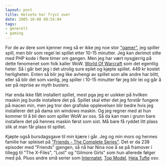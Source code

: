 ```yaml
---
layout: post
title: Helvete har fryst over
date: 2005-10-08 08:54:04
tags: 
- generelt
- gaming
---
```

For de av dere som kjenner meg så er ikke jeg noe stor ["gamer"](http://en.wikipedia.org/wiki/Gamer), jeg spiller spill, men blir som regel lei spillet etter 10-15 minutter. Jeg kan derimot sitte med PHP kode i flere timer om gangen. Men jeg har vært nysgjerrig på dette fenomenet som folk kaller WoW. [World Of Warcraft](http://www.worldofwarcraft.com) som det egentlig heter. Så i går bet jeg i det utrolig sure eplet og kjøpte spillet. 449 kr kostet herligheten. Enten så blir jeg like avhengi av spillet som alle andre har blitt, eller så blir det som vanlig, jeg spiller i 10-15 minutter før jeg blir lei og går å ser på reprise av myth busters.

Har enda ikke fått installert spillet, mest pga jeg er usikker på hvilken maskin jeg burde installere det på. Spillet skal etter det jeg forstår fungere på macen min, men jeg tror den grafiske opplevelsen blir bedre hvis jeg installerer det på dama sin windows maskin. Og jeg regner med at hun kommer til å bli den som spiller WoW av oss. Så da kan man i grunn bare installere det på hennes maskin først som sist. Må bare få ryddet litt plass slik at man får plass til spillet.

Kjøpte også bursdagsgave til min kjære i går. Jeg og min mors og hennes familie har spleiset på ["Friends - The Complete Series"](http://www.platekompaniet.no/dvdproduct.asp?id=D059376). Det er da 238 episoder med "Friends" gjengen, så nå har Nina noe å se på framover i tillegg til "The X-Files", "Lost" og "Gilmore Girls" som hun allerede følger med på. Pluss andre små serier som [Internatet](http://www.tvnorge.no/programmer/internatet), [Top Model](http://www.topmodel.tv3.no/),  [Heia Tufte](http://www.tvnorge.no/programmer/heia_tufte/laget) osv.